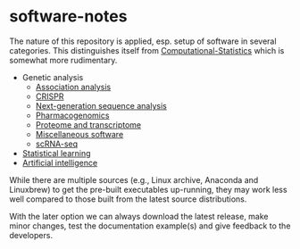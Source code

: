 # software-notes

The nature of this repository is applied, esp. setup of software in several categories. This distinguishes itself from [Computational-Statistics](https://github.com/jinghuazhao/Computational-Statistics)
which is somewhat more rudimentary.

* Genetic analysis
   * [Association analysis](AA.md)
   * [CRISPR](CRISPR.md)
   * [Next-generation sequence analysis](NGS.md)
   * [Pharmacogenomics](pharmacogenomics.md)
   * [Proteome and transcriptome](prottrans.md)
   * [Miscellaneous software](misc.md)
   * [scRNA-seq](scRNASeq.md)
* [Statistical learning](SL.md)
* [Artificial intelligence](AI.md)

While there are multiple sources (e.g., Linux archive, Anaconda and Linuxbrew) to get the pre-built executables up-running, they may work less well compared to those built from the latest source distributions.

With the later option we can always download the latest release, make minor changes, test the documentation example(s) and give feedback to the developers.
